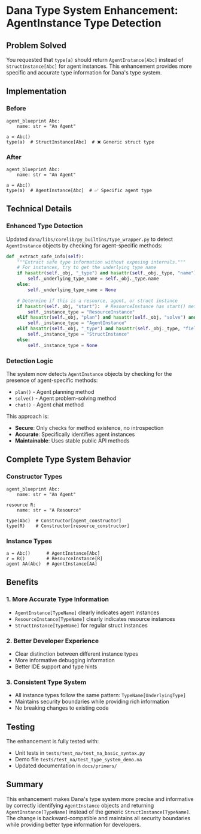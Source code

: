 # Dana Type System Enhancement: AgentInstance Type Detection

## Problem Solved

You requested that `type(a)` should return `AgentInstance[Abc]` instead of `StructInstance[Abc]` for agent instances. This enhancement provides more specific and accurate type information for Dana's type system.

## Implementation

### Before
```dana
agent_blueprint Abc:
    name: str = "An Agent"

a = Abc()
type(a)  # StructInstance[Abc]  # ❌ Generic struct type
```

### After
```dana
agent_blueprint Abc:
    name: str = "An Agent"

a = Abc()
type(a)  # AgentInstance[Abc]  # ✅ Specific agent type
```

## Technical Details

### Enhanced Type Detection

Updated `dana/libs/corelib/py_builtins/type_wrapper.py` to detect `AgentInstance` objects by checking for agent-specific methods:

```python
def _extract_safe_info(self):
    """Extract safe type information without exposing internals."""
    # For instances, try to get the underlying type name
    if hasattr(self._obj, "_type") and hasattr(self._obj._type, "name"):
        self._underlying_type_name = self._obj._type.name
    else:
        self._underlying_type_name = None

    # Determine if this is a resource, agent, or struct instance
    if hasattr(self._obj, "start"):  # ResourceInstance has start() method
        self._instance_type = "ResourceInstance"
    elif hasattr(self._obj, "plan") and hasattr(self._obj, "solve") and hasattr(self._obj, "chat"):  # AgentInstance has agent methods
        self._instance_type = "AgentInstance"
    elif hasattr(self._obj, "_type") and hasattr(self._obj._type, "fields"):
        self._instance_type = "StructInstance"
    else:
        self._instance_type = None
```

### Detection Logic

The system now detects `AgentInstance` objects by checking for the presence of agent-specific methods:
- `plan()` - Agent planning method
- `solve()` - Agent problem-solving method  
- `chat()` - Agent chat method

This approach is:
- **Secure**: Only checks for method existence, no introspection
- **Accurate**: Specifically identifies agent instances
- **Maintainable**: Uses stable public API methods

## Complete Type System Behavior

### Constructor Types
```dana
agent_blueprint Abc:
    name: str = "An Agent"

resource R:
    name: str = "A Resource"

type(Abc)  # Constructor[agent_constructor]
type(R)    # Constructor[resource_constructor]
```

### Instance Types
```dana
a = Abc()      # AgentInstance[Abc]
r = R()        # ResourceInstance[R]
agent AA(Abc)  # AgentInstance[AA]
```

## Benefits

### 1. **More Accurate Type Information**
- `AgentInstance[TypeName]` clearly indicates agent instances
- `ResourceInstance[TypeName]` clearly indicates resource instances
- `StructInstance[TypeName]` for regular struct instances

### 2. **Better Developer Experience**
- Clear distinction between different instance types
- More informative debugging information
- Better IDE support and type hints

### 3. **Consistent Type System**
- All instance types follow the same pattern: `TypeName[UnderlyingType]`
- Maintains security boundaries while providing rich information
- No breaking changes to existing code

## Testing

The enhancement is fully tested with:
- Unit tests in `tests/test_na/test_na_basic_syntax.py`
- Demo file `tests/test_na/test_type_system_demo.na`
- Updated documentation in `docs/primers/`

## Summary

This enhancement makes Dana's type system more precise and informative by correctly identifying `AgentInstance` objects and returning `AgentInstance[TypeName]` instead of the generic `StructInstance[TypeName]`. The change is backward-compatible and maintains all security boundaries while providing better type information for developers.
